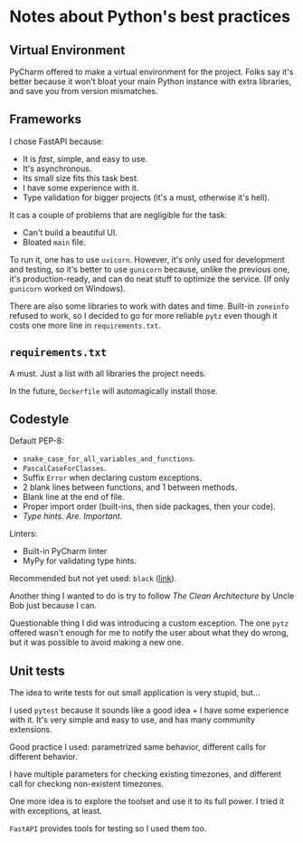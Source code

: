 # Notes about Python's best practices

## Virtual Environment

PyCharm offered to make a virtual environment for the project.
Folks say it's better because it won't bloat your main Python instance with extra libraries,
and save you from version mismatches.

## Frameworks

I chose FastAPI because:
- It is _fast_, simple, and easy to use.
- It's asynchronous.
- Its small size fits this task best.
- I have some experience with it.
- Type validation for bigger projects (it's a must, otherwise it's hell).

It cas a couple of problems that are negligible for the task:
- Can't build a beautiful UI.
- Bloated `main` file.

To run it, one has to use `uvicorn`.
However, it's only used for development and testing,
so it's better to use `gunicorn` because, unlike the previous one,
it's production-ready, and can do neat stuff to optimize the service.
(If only `gunicorn` worked on Windows).

There are also some libraries to work with dates and time. Built-in `zoneinfo` refused to work,
so I decided to go for more reliable `pytz` even though it costs one more line in `requirements.txt`.

## `requirements.txt`

A must. Just a list with all libraries the project needs.

In the future, `Dockerfile` will automagically install those.

## Codestyle

Default PEP-8:
- `snake_case_for_all_variables_and_functions`.
- `PascalCaseForClasses`.
- Suffix `Error` when declaring custom exceptions.
- 2 blank lines between functions, and 1 between methods.
- Blank line at the end of file.
- Proper import order (built-ins, then side packages, then your code).
- *Type hints. Are. Important.*

Linters:
- Built-in PyCharm linter
- MyPy for validating type hints.

Recommended but not yet used: `black` ([link](https://github.com/psf/black)).

Another thing I wanted to do is try to follow _The Clean Architecture_ by Uncle Bob just because I can.

Questionable thing I did was introducing a custom exception.
The one `pytz` offered wasn't enough for me to notify the user about what they do wrong,
but it was possible to avoid making a new one.

## Unit tests

The idea to write tests for out small application is very stupid, but...

I used `pytest` because it sounds like a good idea + I have some experience with it.
It's very simple and easy to use, and has many community extensions.

Good practice I used: parametrized same behavior, different calls for different behavior.

I have multiple parameters for checking existing timezones, and different call for checking non-existent timezones.

One more idea is to explore the toolset and use it to its full power. I tried it with exceptions, at least.

`FastAPI` provides tools for testing so I used them too.